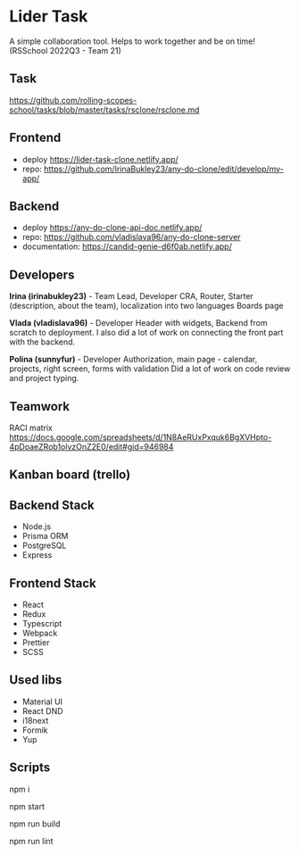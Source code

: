 # Lider Task
A simple collaboration tool. Helps to work together and be on time! 
(RSSchool 2022Q3 - Team 21)

## Task
https://github.com/rolling-scopes-school/tasks/blob/master/tasks/rsclone/rsclone.md

## Frontend
* deploy https://lider-task-clone.netlify.app/
* repo: https://github.com/IrinaBukley23/any-do-clone/edit/develop/my-app/

## Backend
* deploy https://any-do-clone-api-doc.netlify.app/
* repo: https://github.com/vladislava96/any-do-clone-server
* documentation: https://candid-genie-d6f0ab.netlify.app/

## Developers
**Irina (irinabukley23)** - Team Lead, Developer
CRA, Router, Starter (description, about the team), localization into two languages
Boards page

**Vlada (vladislava96)** - Developer
Header with widgets,
Backend from scratch to deployment. I also did a lot of work on connecting the front part with the backend.

**Polina (sunnyfur)** - Developer
Authorization, main page - calendar, projects, right screen, forms with validation
Did a lot of work on code review and project typing.

## Teamwork

RACI matrix https://docs.google.com/spreadsheets/d/1N8AeRUxPxquk6BgXVHpto-4pDoaeZRob1olvzOnZ2E0/edit#gid=946984

## Kanban board (trello)

## Backend Stack
* Node.js
* Prisma ORM
* PostgreSQL
* Express

## Frontend Stack
* React
* Redux
* Typescript
* Webpack
* Prettier
* SCSS

## Used libs
* Material UI
* React DND
* i18next
* Formik
* Yup

## Scripts
npm i

npm start

npm run build

npm run lint
